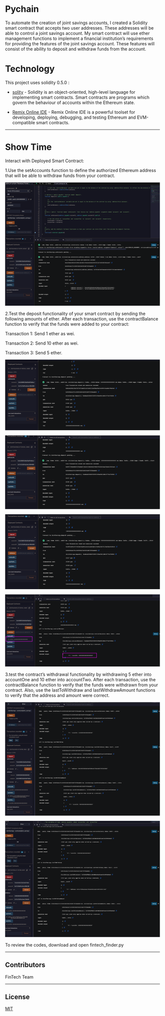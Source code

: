 # Pychain

To automate the creation of joint savings accounts, I created a Solidity smart contract that accepts two user addresses. These addresses will be able to control a joint savings account. My smart contract will use ether management functions to implement a financial institution’s requirements for providing the features of the joint savings account. These features will consist of the ability to deposit and withdraw funds from the account.

# Technology

This project uses solidity 0.5.0 :

* [solity](https://docs.soliditylang.org/) - Solidity is an object-oriented, high-level language for implementing smart contracts. Smart contracts are programs which govern the behaviour of accounts within the Ethereum state.

* [Remix Online IDE](remix.ethereum.org) - Remix Online IDE is a powerful toolset for developing, deploying, debugging, and testing Ethereum and EVM-compatible smart contracts.

---

# Show Time

Interact with Deployed Smart Contract:

1.Use the setAccounts function to define the authorized Ethereum address that will be able to withdraw funds from your contract.

![1](./Execution_Results/1.png)

2.Test the deposit functionality of your smart contract by sending the following amounts of ether. After each transaction, use the contractBalance function to verify that the funds were added to your contract:

Transaction 1: Send 1 ether as wei.

Transaction 2: Send 10 ether as wei.

Transaction 3: Send 5 ether.

![2](./Execution_Results/2.png)

![2_1](./Execution_Results/2_1.png)

![2_2](./Execution_Results/2_2.png)

![2_3](./Execution_Results/2_3.png)

3.test the contract’s withdrawal functionality by withdrawing 5 ether into accountOne and 10 ether into accountTwo. After each transaction, use the contractBalance function to verify that the funds were withdrawn from your contract. Also, use the lastToWithdraw and lastWithdrawAmount functions to verify that the address and amount were correct.

![3_1](./Execution_Results/3_1.png)

![3_2](./Execution_Results/3_2.png)




To review the codes, download and open fintech_finder.py

---

## Contributors
FinTech Team


---

## License

[MIT](https://choosealicense.com/licenses/mit/)